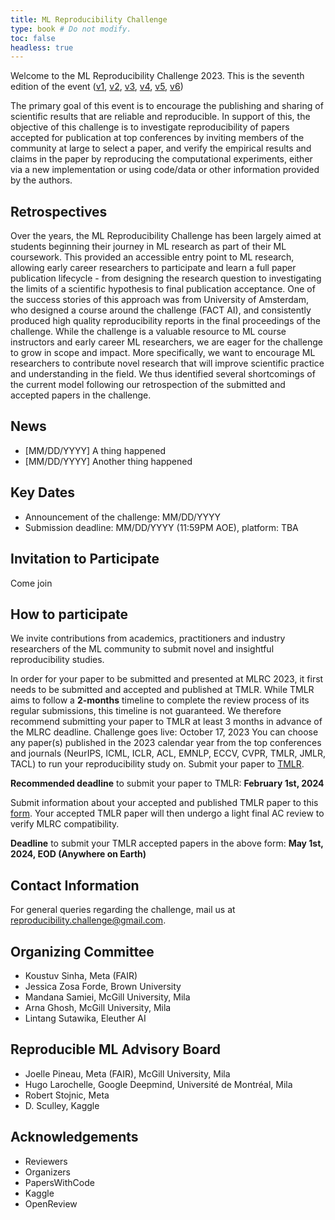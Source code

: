 ```yaml
---
title: ML Reproducibility Challenge
type: book # Do not modify.
toc: false
headless: true
---
```


Welcome to the ML Reproducibility Challenge 2023. This is the seventh edition of the event ([v1](https://www.cs.mcgill.ca/~jpineau/ICLR2018-ReproducibilityChallenge.html), [v2](https://www.cs.mcgill.ca/~jpineau/ICLR2019-ReproducibilityChallenge.html), [v3](https://reproducibility-challenge.github.io/neurips2019/), [v4](https://paperswithcode.com/rc2020), [v5](https://paperswithcode.com/rc2021), [v6](https://paperswithcode.com/rc2022))

The primary goal of this event is to encourage the publishing and sharing of scientific results that are reliable and reproducible. In support of this, the objective of this challenge is to investigate reproducibility of papers accepted for publication at top conferences by inviting members of the community at large to select a paper, and verify the empirical results and claims in the paper by reproducing the computational experiments, either via a new implementation or using code/data or other information provided by the authors.

## Retrospectives
Over the years, the ML Reproducibility Challenge has been largely aimed at students beginning their journey in ML research as part of their ML coursework. This provided an accessible entry point to ML research, allowing early career researchers to participate and learn a full paper publication lifecycle - from designing the research question to investigating the limits of a scientific hypothesis to final publication acceptance. One of the success stories of this approach was from University of Amsterdam, who designed a course around the challenge (FACT AI), and consistently produced high quality reproducibility reports in the final proceedings of the challenge.
While the challenge is a valuable resource to ML course instructors and early career ML researchers, we are eager for the challenge to grow in scope and impact. More specifically, we want to encourage ML researchers to contribute novel research that will improve scientific practice and understanding in the field. We thus identified several shortcomings of the current model following our retrospection of the submitted and accepted papers in the challenge.



## News

- [MM/DD/YYYY] A thing happened
- [MM/DD/YYYY] Another thing happened

## Key Dates

- Announcement of the challenge: MM/DD/YYYY
- Submission deadline: MM/DD/YYYY (11:59PM AOE), platform: TBA

## Invitation to Participate

Come join

## How to participate
We invite contributions from academics, practitioners and industry researchers of the ML community to submit novel and insightful reproducibility studies.

In order for your paper to be submitted and presented at MLRC 2023, it first needs to be submitted and accepted and published at TMLR. While TMLR aims to follow a **2-months** timeline to complete the review process of its regular submissions, this timeline is not guaranteed. We therefore recommend submitting your paper to TMLR at least 3 months in advance of the MLRC deadline. 
Challenge goes live: October 17, 2023
You can choose any paper(s) published in the 2023 calendar year from the top conferences and journals (NeurIPS, ICML, ICLR, ACL, EMNLP, ECCV, CVPR, TMLR, JMLR, TACL) to run your reproducibility study on.
Submit your paper to [TMLR](https://openreview.net/group?id=TMLR).

**Recommended deadline** to submit your paper to TMLR: **February 1st, 2024**

Submit information about your accepted and published TMLR paper to this [form](https://forms.gle/JJ28rLwBSxMriyE89). Your accepted TMLR paper will then undergo a light final AC review to verify MLRC compatibility.

**Deadline** to submit your TMLR accepted papers in the above form: **May 1st, 2024, EOD (Anywhere on Earth)**


## Contact Information
For general queries regarding the challenge, mail us at reproducibility.challenge@gmail.com.

## Organizing Committee
- Koustuv Sinha, Meta (FAIR)
- Jessica Zosa Forde, Brown University
- Mandana Samiei, McGill University, Mila
- Arna Ghosh, McGill University, Mila
- Lintang Sutawika, Eleuther AI

## Reproducible ML Advisory Board
- Joelle Pineau, Meta (FAIR), McGill University, Mila
- Hugo Larochelle, Google Deepmind, Université de Montréal, Mila
- Robert Stojnic, Meta 
- D. Sculley, Kaggle

## Acknowledgements
- Reviewers
- Organizers
- PapersWithCode
- Kaggle
- OpenReview

